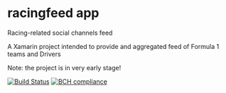 # racingfeed app
Racing-related social channels feed

A Xamarin project intended to provide and aggregated feed of Formula 1 teams and Drivers

Note: the project is in very early stage!

[![Build Status](https://app.bitrise.io/app/2cd45e717a48f576/status.svg?token=VNbU-aAs_Fu9bvjRTHBVRw&branch=master)](https://app.bitrise.io/app/2cd45e717a48f576)
[![BCH compliance](https://bettercodehub.com/edge/badge/fo2rist/racingfeed?branch=master)](https://bettercodehub.com/results/fo2rist/racingfeed)
